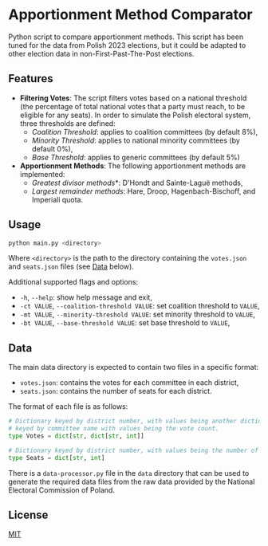 # Apportionment Method Comparator

Python script to compare apportionment methods. This script has been tuned for the data from Polish 2023 elections, but it could be adapted to other election data in non-First-Past-The-Post elections.

## Features

- **Filtering Votes**: The script filters votes based on a national threshold (the percentage of total national votes that a party must reach, to be eligible for any seats). In order to simulate the Polish electoral system, three thresholds are defined:
  - *Coalition Threshold*: applies to coalition committees (by default 8%),
  - *Minority Threshold*: applies to national minority committees (by default 0%),
  - *Base Threshold*: applies to generic committees (by default 5%)
- **Apportionment Methods**: The following apportionment methods are implemented:
  - *Greatest divisor methods**: D'Hondt and Sainte-Laguë methods,
  - *Largest remainder methods*: Hare, Droop, Hagenbach-Bischoff, and Imperiali quota.

## Usage

```bash
python main.py <directory>
```

Where `<directory>` is the path to the directory containing the `votes.json` and `seats.json` files (see [Data](#data) below).

Additional supported flags and options:
- `-h`, `--help`: show help message and exit,
- `-ct VALUE`, `--coalition-threshold VALUE`: set coalition threshold to `VALUE`,
- `-mt VALUE`, `--minority-threshold VALUE`: set minority threshold to `VALUE`,
- `-bt VALUE`, `--base-threshold VALUE`: set base threshold to `VALUE`,


## Data
The main data directory is expected to contain two files in a specific format:
- `votes.json`: contains the votes for each committee in each district,
- `seats.json`: contains the number of seats for each district.

The format of each file is as follows:
```python
# Dictionary keyed by district number, with values being another dictionary
# keyed by committee name with values being the vote count.
type Votes = dict[str, dict[str, int]]

# Dictionary keyed by district number, with values being the number of seats.
type Seats = dict[str, int]
```

There is a `data-processor.py` file in the `data` directory that can be used to generate the required data files from the raw data provided by the National Electoral Commission of Poland.

## License

[MIT](LICENSE.md)
